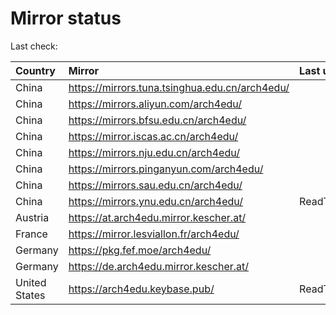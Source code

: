 <script src="./time.js"></script>
# Mirror status
Last check: <script type="text/javascript">localize(1668979138.9030857);</script>

|Country|Mirror|Last update|
|:------|:-----|:----------|
|China|https://mirrors.tuna.tsinghua.edu.cn/arch4edu/|<script type="text/javascript">localize(1668926269);</script>|
|China|https://mirrors.aliyun.com/arch4edu/|<script type="text/javascript">localize(1668926269);</script>|
|China|https://mirrors.bfsu.edu.cn/arch4edu/|<script type="text/javascript">localize(1668926269);</script>|
|China|https://mirror.iscas.ac.cn/arch4edu/|<script type="text/javascript">localize(1668926269);</script>|
|China|https://mirrors.nju.edu.cn/arch4edu/|<script type="text/javascript">localize(1668926269);</script>|
|China|https://mirrors.pinganyun.com/arch4edu/|<script type="text/javascript">localize(1668926269);</script>|
|China|https://mirrors.sau.edu.cn/arch4edu/|<script type="text/javascript">localize(1650446957);</script>|
|China|https://mirrors.ynu.edu.cn/arch4edu/|ReadTimeout|
|Austria|https://at.arch4edu.mirror.kescher.at/|<script type="text/javascript">localize(1668926269);</script>|
|France|https://mirror.lesviallon.fr/arch4edu/|<script type="text/javascript">localize(1668926269);</script>|
|Germany|https://pkg.fef.moe/arch4edu/|<script type="text/javascript">localize(1668926269);</script>|
|Germany|https://de.arch4edu.mirror.kescher.at/|<script type="text/javascript">localize(1668926269);</script>|
|United States|https://arch4edu.keybase.pub/|ReadTimeout|

<script src="./tablefilter/tablefilter.js"></script>
<script src="./table.js"></script>